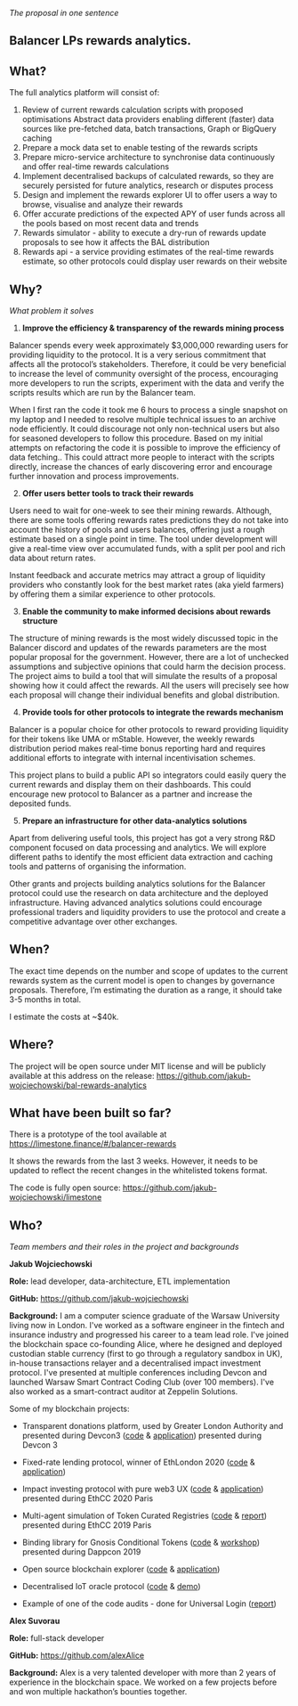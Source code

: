*The proposal in one sentence*

## Balancer LPs rewards analytics.

## What?
The full analytics platform will consist of:
1. Review of current rewards calculation scripts with proposed optimisations
Abstract data providers enabling different (faster) data sources like pre-fetched data, batch transactions, Graph or BigQuery caching
2. Prepare a mock data set to enable testing of the rewards scripts
3. Prepare micro-service architecture to synchronise data continuously and offer real-time rewards calculations
4. Implement decentralised backups of calculated rewards, so they are securely persisted for future analytics, research or disputes process
5. Design and implement the rewards explorer UI to offer users a way to browse, visualise and analyze their rewards
6. Offer accurate predictions of the expected APY of user funds across all the pools based on most recent data and trends
7. Rewards simulator - ability to execute a dry-run of rewards update proposals to see how it affects the BAL distribution
8. Rewards api - a service providing estimates of the real-time rewards estimate, so other protocols could display user rewards on their website


## Why?
*What problem it solves*

1. **Improve the efficiency & transparency of the rewards mining process**

Balancer spends every week approximately $3,000,000 rewarding users
for providing liquidity to the protocol. It is a very serious commitment that affects all the protocol’s stakeholders. Therefore, it could be very beneficial to increase the level of community oversight of the process, encouraging more developers to run the scripts, experiment with the data and verify the scripts results which are run by the Balancer team. 

When I first ran the code it took me 6 hours to process a single snapshot on my laptop and I needed to resolve multiple technical issues to an archive node efficiently. It could discourage not only non-technical users but also for seasoned developers to follow this procedure.
Based on my initial attempts on refactoring the code it is possible to improve the efficiency of data fetching.. This could attract more people to interact with the scripts directly, increase the chances of early discovering error and encourage further innovation and process improvements. 

2. **Offer users better tools to track their rewards**

Users need to wait for one-week to see their mining rewards. Although, there are some tools offering rewards rates predictions they do not take into account the history of pools and users balances, offering just a rough estimate based on a single point in time. The tool under development will give a real-time view over accumulated funds, with a split per pool and rich data about return rates. 

Instant feedback and accurate metrics may attract a group of liquidity providers who constantly look for the best market rates (aka yield farmers) by offering them a similar experience to other protocols. 


3. **Enable the community to make informed decisions about rewards structure**

The structure of mining rewards is the most widely discussed topic in the Balancer discord and updates of the rewards parameters are the most popular proposal for the government. However, there are a lot of unchecked assumptions and subjective opinions that could harm the decision process. 
The project aims to build a tool that will simulate the results of a proposal showing how it could affect the rewards. All the users will precisely see how each proposal will change their individual benefits and global distribution. 

4. **Provide tools for other protocols to integrate the rewards mechanism**

Balancer is a popular choice for other protocols to reward providing liquidity for their tokens like UMA or mStable. However, the weekly rewards distribution period makes real-time bonus reporting hard and requires additional efforts to integrate with internal incentivisation schemes. 

This project plans to build a public API so integrators could easily query the current rewards and display them on their dashboards. This could encourage new protocol to Balancer as a partner and increase the deposited funds. 

5. **Prepare an infrastructure for other data-analytics solutions**

Apart from delivering useful tools, this project has got a very strong R&D component focused on data processing and analytics. We will explore different paths to identify the most efficient data extraction and caching tools and patterns of organising the information. 

Other grants and projects building analytics solutions for the Balancer protocol could use the research on data architecture and the deployed infrastructure. Having advanced analytics solutions could encourage professional traders and liquidity providers to use the protocol and create a competitive advantage over other exchanges.  


## When?
The exact time depends on the number and scope of updates to the current rewards system as the current model is open to changes by governance proposals. 
Therefore, I’m estimating the duration as a range, it should take 3-5 months in total.

I estimate the costs at ~$40k.

## Where?

The project will be open source under MIT license and will be publicly available at this address on the release: https://github.com/jakub-wojciechowski/bal-rewards-analytics

## What have been built so far?
There is a prototype of the tool available at https://limestone.finance/#/balancer-rewards

It shows the rewards from the last 3 weeks. However, it needs to be updated to reflect the recent changes in the whitelisted tokens format. 

The code is fully open source: https://github.com/jakub-wojciechowski/limestone 

## Who?
*Team members and their roles in the project and backgrounds*

**Jakub Wojciechowski**

**Role:** lead developer, data-architecture, ETL implementation

**GitHub:** https://github.com/jakub-wojciechowski

**Background:** 
I am a computer science graduate of the Warsaw University living now in London. I've worked as a software engineer in the fintech and insurance industry and progressed his career to a team lead role. I've joined the blockchain space co-founding Alice, where he designed and deployed custodian stable currency (first to go through a regulatory sandbox in UK), in-house transactions relayer and a decentralised impact investment protocol. I've presented at multiple conferences including Devcon and launched Warsaw Smart Contract Coding Club (over 100 members).  I've also worked as a smart-contract auditor at Zeppelin Solutions.

Some of my blockchain projects:

- Transparent donations platform, used by Greater London Authority and presented during Devcon3 ([code](https://github.com/alice-si/alice-v1-monorepo) & [application](https://donationsapp.alice.si/)) presented during Devcon 3

- Fixed-rate lending protocol, winner of EthLondon 2020 ([code](https://github.com/BlazarDeFi/blazar) & [application](https://blazar.now.sh/))

- Impact investing protocol with pure web3 UX ([code](https://github.com/alice-si/alice-v2-monorepo) & [application](https://ida.alice.si/)) presented during EthCC 2020 Paris 

- Multi-agent simulation of Token Curated Registries ([code](https://github.com/alice-si/TcrSimulation.jl) & [report](https://github.com/alice-si/TcrSimulation.jl/blob/master/README.md)) presented during EthCC 2019 Paris 

- Binding library for Gnosis Conditional Tokens ([code](https://github.com/alice-si/gnosis-hg-js) & [workshop](https://github.com/alice-si/gnosis-hg-js/tree/master/dappcon)) presented during Dappcon 2019

- Open source blockchain explorer ([code](https://github.com/alice-si/etheroscope) & [application](https://etheroscope.alice.si/))

- Decentralised IoT oracle protocol ([code](https://github.com/alice-si/sensor-trx) & [demo](https://www.youtube.com/watch?v=Ap6WQRe0XdA))

- Example of one of the code audits - done for Universal Login ([report](https://github.com/UniLogin/UniLogin/blob/master/universal-login-contracts/audits/audit-jwojciechowski.pdf))



**Alex Suvorau**

**Role:** full-stack developer

**GitHub:** https://github.com/alexAlice

**Background:** Alex is a very talented developer with more than 2 years of experience in the blockchain space. We worked on a few projects before and won multiple hackathon’s bounties together. 
